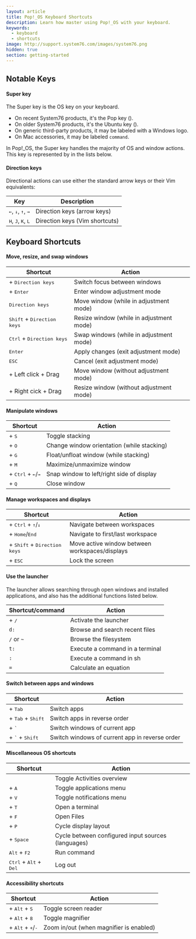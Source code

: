 ```yaml
---
layout: article
title: Pop!_OS Keyboard Shortcuts
description: Learn how master using Pop!_OS with your keyboard.
keywords:
  - keyboard
  - shortcuts
image: http://support.system76.com/images/system76.png
hidden: true
section: getting-started
---
```


## Notable Keys

#### Super key

The Super key is the OS key on your keyboard.

- On recent System76 products, it's the Pop key (<kbd><span class="fl-pop-key"></span></kbd>).
- On older System76 products, it's the Ubuntu key (<kbd><i class="fl-ubuntu"></i></kbd>).
- On generic third-party products, it may be labeled with a Windows logo.
- On Mac accessories, it may be labeled `command`.

In Pop!\_OS, the Super key handles the majority of OS and window actions. This key is represented by <kbd><span class="fl-pop-key"></span></kbd> in the lists below.

#### Direction keys

Directional actions can use either the standard arrow keys or their Vim equivalents:

| Key                                                    | Description                    |
| ------------------------------------------------------ | ------------------------------ |
| <kbd>←</kbd>, <kbd>↓</kbd>, <kbd>↑</kbd>, <kbd>→</kbd> | Direction keys (arrow keys)    |
| <kbd>H</kbd>, <kbd>J</kbd>, <kbd>K</kbd>, <kbd>L</kbd> | Direction keys (Vim shortcuts) |

## Keyboard Shortcuts

#### Move, resize, and swap windows

| Shortcut                                                                | Action                                   |
| ----------------------------------------------------------------------- | ---------------------------------------- |
| <kbd><span class="fl-pop-key"></span></kbd> + <kbd>Direction keys</kbd> | Switch focus between windows             |
| <kbd><span class="fl-pop-key"></span></kbd> + <kbd>Enter</kbd>          | Enter window adjustment mode             |
| <kbd>Direction keys</kbd>                                               | Move window (while in adjustment mode)   |
| <kbd>Shift</kbd> + <kbd>Direction keys</kbd>                            | Resize window (while in adjustment mode) |
| <kbd>Ctrl</kbd> + <kbd>Direction keys</kbd>                             | Swap windows (while in adjustment mode)  |
| <kbd>Enter</kbd>                                                        | Apply changes (exit adjustment mode)     |
| <kbd>ESC</kbd>                                                          | Cancel (exit adjustment mode)            |
| <kbd><span class="fl-pop-key"></span></kbd> + Left click + Drag         | Move window (without adjustment mode)    |
| <kbd><span class="fl-pop-key"></span></kbd> + Right cick + Drag         | Resize window (without adjustment mode)  |

#### Manipulate windows

| Shortcut                                                                                  | Action                                     |
| ----------------------------------------------------------------------------------------- | ------------------------------------------ |
| <kbd><span class="fl-pop-key"></span></kbd> + <kbd>S</kbd>                                | Toggle stacking                            |
| <kbd><span class="fl-pop-key"></span></kbd> + <kbd>O</kbd>                                | Change window orientation (while stacking) |
| <kbd><span class="fl-pop-key"></span></kbd> + <kbd>G</kbd>                                | Float/unfloat window (while stacking)      |
| <kbd><span class="fl-pop-key"></span></kbd> + <kbd>M</kbd>                                | Maximize/unmaximize window                 |
| <kbd><span class="fl-pop-key"></span></kbd> + <kbd>Ctrl</kbd> + <kbd>←</kbd>/<kbd>→</kbd> | Snap window to left/right side of display  |
| <kbd><span class="fl-pop-key"></span></kbd> + <kbd>Q</kbd>                                | Close window                               |

#### Manage workspaces and displays

| Shortcut                                                                                   | Action                                         |
| ------------------------------------------------------------------------------------------ | ---------------------------------------------- |
| <kbd><span class="fl-pop-key"></span></kbd> + <kbd>Ctrl</kbd> + <kbd>↑</kbd>/<kbd>↓</kbd>  | Navigate between workspaces                    |
| <kbd><span class="fl-pop-key"></span></kbd> + <kbd>Home</kbd>/<kbd>End</kbd>               | Navigate to first/last workspace               |
| <kbd><span class="fl-pop-key"></span></kbd> + <kbd>Shift</kbd> + <kbd>Direction keys</kbd> | Move active window between workspaces/displays |
| <kbd><span class="fl-pop-key"></span></kbd> + <kbd>ESC</kbd>                               | Lock the screen                                |

#### Use the launcher

The launcher allows searching through open windows and installed applications, and also has the additional functions listed below.

| Shortcut/command                                           | Action                          |
| ---------------------------------------------------------- | ------------------------------- |
| <kbd><span class="fl-pop-key"></span></kbd> + <kbd>/</kbd> | Activate the launcher           |
| `d:`                                                       | Browse and search recent files  |
| `/` or `~`                                                 | Browse the filesystem           |
| `t:`                                                       | Execute a command in a terminal |
| `:`                                                        | Execute a command in sh         |
| `=`                                                        | Calculate an equation           |

#### Switch between apps and windows

| Shortcut                                                                        | Action                                         |
| ------------------------------------------------------------------------------- | ---------------------------------------------- |
| <kbd><span class="fl-pop-key"></span></kbd> + <kbd>Tab</kbd>                    | Switch apps                                    |
| <kbd><span class="fl-pop-key"></span></kbd> + <kbd>Tab</kbd> + <kbd>Shift</kbd> | Switch apps in reverse order                   |
| <kbd><span class="fl-pop-key"></span></kbd> + <kbd>`</kbd>                      | Switch windows of current app                  |
| <kbd><span class="fl-pop-key"></span></kbd> + <kbd>`</kbd> + <kbd>Shift</kbd>   | Switch windows of current app in reverse order |

#### Miscellaneous OS shortcuts

| Shortcut                                                       | Action                                             |
| -------------------------------------------------------------- | -------------------------------------------------- |
| <kbd><span class="fl-pop-key"></span></kbd>                    | Toggle Activities overview                         |
| <kbd><span class="fl-pop-key"></span></kbd> + <kbd>A</kbd>     | Toggle applications menu                           |
| <kbd><span class="fl-pop-key"></span></kbd> + <kbd>V</kbd>     | Toggle notifications menu                          |
| <kbd><span class="fl-pop-key"></span></kbd> + <kbd>T</kbd>     | Open a terminal                                    |
| <kbd><span class="fl-pop-key"></span></kbd> + <kbd>F</kbd>     | Open Files                                         |
| <kbd><span class="fl-pop-key"></span></kbd> + <kbd>P</kbd>     | Cycle display layout                               |
| <kbd><span class="fl-pop-key"></span></kbd> + <kbd>Space</kbd> | Cycle between configured input sources (languages) |
| <kbd>Alt</kbd> + <kbd>F2</kbd>                                 | Run command                                        |
| <kbd>Ctrl</kbd> + <kbd>Alt</kbd> + <kbd>Del</kbd>              | Log out                                            |

#### Accessibility shortcuts

| Shortcut                                                                                 | Action                                  |
| ---------------------------------------------------------------------------------------- | --------------------------------------- |
| <kbd><span class="fl-pop-key"></span></kbd> + <kbd>Alt</kbd> + <kbd>S</kbd>              | Toggle screen reader                    |
| <kbd><span class="fl-pop-key"></span></kbd> + <kbd>Alt</kbd> + <kbd>8</kbd>              | Toggle magnifier                        |
| <kbd><span class="fl-pop-key"></span></kbd> + <kbd>Alt</kbd> + <kbd>+</kbd>/<kbd>-</kbd> | Zoom in/out (when magnifier is enabled) |

